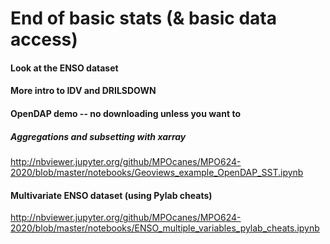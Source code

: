 # End of basic stats (& basic data access) 

#### Look at the ENSO dataset 

#### More intro to IDV and DRILSDOWN 

#### OpenDAP demo -- no downloading unless you want to 
##### Aggregations and subsetting with xarray 
http://nbviewer.jupyter.org/github/MPOcanes/MPO624-2020/blob/master/notebooks/Geoviews_example_OpenDAP_SST.ipynb
#### Multivariate ENSO dataset (using Pylab cheats) 
http://nbviewer.jupyter.org/github/MPOcanes/MPO624-2020/blob/master/notebooks/ENSO_multiple_variables_pylab_cheats.ipynb
